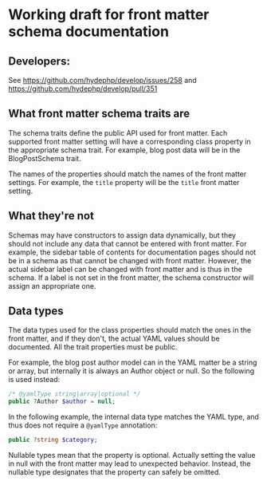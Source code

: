 # Working draft for front matter schema documentation

## Developers:

See https://github.com/hydephp/develop/issues/258 and https://github.com/hydephp/develop/pull/351

## What front matter schema traits are

The schema traits define the public API used for front matter.
Each supported front matter setting will have a corresponding class property in the appropriate schema trait.
For example, blog post data will be in the BlogPostSchema trait.

The names of the properties should match the names of the front matter settings.
For example, the `title` property will be the `title` front matter setting.

## What they're not

Schemas may have constructors to assign data dynamically, but they should not include any data that cannot be entered with front matter.
For example, the sidebar table of contents for documentation pages should not be in a schema as that cannot be changed with front matter.
However, the actual sidebar label can be changed with front matter and is thus in the schema. If a label is not set in the front matter,
the schema constructor will assign an appropriate one.

## Data types
The data types used for the class properties should match the ones in the front matter, and if they don't, the actual YAML values should be documented. All the trait properties must be public.

For example, the blog post author model can in the YAML matter be a string or array, but internally it is always an Author object or null. So the following is used instead:
    
```php
/* @yamlType string|array|optional */
public ?Author $author = null;
```

In the following example, the internal data type matches the YAML type, and thus does not require a `@yamlType` annotation:
    
```php
public ?string $category;
```

Nullable types mean that the property is optional. Actually setting the value in null with the front matter may lead to unexpected behavior. 
Instead, the nullable type designates that the property can safely be omitted.
